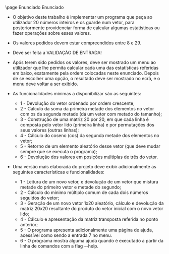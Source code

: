 \page Enunciado Enunciado
- O objetivo deste trabalho  é  implementar  um programa que peça ao utilizador 20 números inteiros e os guarde num vetor, para  posteriormente  providenciar forma de calcular algumas estatísticas ou fazer operações sobre esses valores.
- Os valores pedidos devem estar compreendidos entre 8 e 29.
- Deve ser feita a VALIDAÇÃO DE ENTRADA!

- Após terem sido pedidos os valores, deve  ser mostrado um menu ao utilizador que lhe permita calcular cada  uma  das  estatísticas referidas em baixo, exatamente pela  ordem  colocadas  neste  enunciado.  Depois de  se  escolher  uma opção, o resultado deve ser mostrado no ecrã, e o menu deve voltar a ser exibido.
- As funcionalidades mínimas a disponibilizar são as seguintes:
	- 1 - Devolução do vetor ordenado por ordem crescente;
	- 2 - Cálculo  da  soma  da  primeira metade  dos  elementos no  vetor com os da segunda metade (dá um vetor com metado do tamanho);
	- 3 - Construção de uma matriz 20 por 20, em que cada linha é composta pelo vetor lido (primeira linha) e por permutações dos seus valores (outras linhas);
	- 4 - Cálculo do coseno (cos) da segunda metade dos elementos no vetor;
	- 5 - Retorno de um elemento aleatório desse vetor (que deve mudar sempre que se executa o programa);
	- 6 - Devolução dos valores em posições múltiplas de três do vetor.

- Uma  versão  mais elaborada  do projeto  deve exibir adicionalmente as seguintes características e funcionalidades:
	- 1 - Leitura de um novo vetor, e devolução de um  vetor que  mistura  metade do primeiro vetor e metade do segundo;
	- 2 - Cálculo do mínimo múltiplo comum de cada dois números seguidos do vetor;
	- 3 - Geração  de  um  novo  vetor  1x20   aleatório,  cálculo  e  devolução  da matriz 20x20 resultante do produto do vetor inicial com o novo vetor lido;
	- 4 - Cálculo e apresentação da matriz transposta referida no ponto anterior;
	- 5 - O programa apresenta  adicionalmente  uma  página de ajuda, acessível como sendo a entrada 7 no menu.
	- 6 - O programa  mostra  alguma  ajuda  quando é executado a partir da linha de comandos com a flag --help.